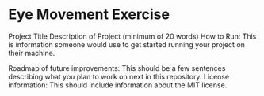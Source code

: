 # Eye Movement Exercise

Project Title
Description of Project (minimum of 20 words)
How to Run: This is information someone would use to get started running your project on their machine. 

Roadmap of future improvements: This should be a few sentences describing what you plan to work on next in this repository. 
License information: This should include information about the MIT license. 
